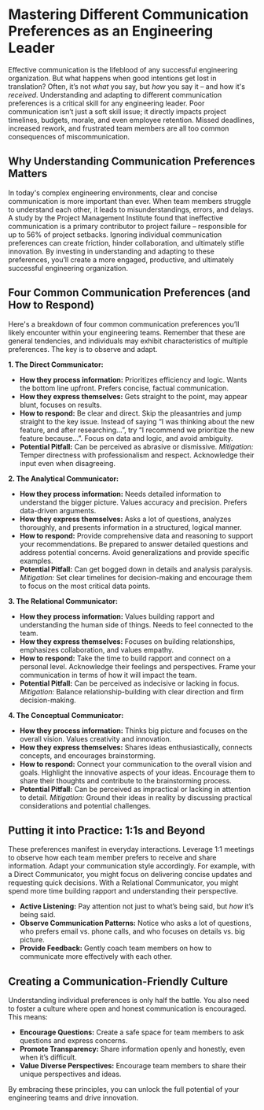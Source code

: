 # Mastering Different Communication Preferences as an Engineering Leader

Effective communication is the lifeblood of any successful engineering organization. But what happens when good intentions get lost in translation? Often, it’s not *what* you say, but *how* you say it – and how it's *received*. Understanding and adapting to different communication preferences is a critical skill for any engineering leader. Poor communication isn’t just a soft skill issue; it directly impacts project timelines, budgets, morale, and even employee retention. Missed deadlines, increased rework, and frustrated team members are all too common consequences of miscommunication.

## Why Understanding Communication Preferences Matters

In today's complex engineering environments, clear and concise communication is more important than ever. When team members struggle to understand each other, it leads to misunderstandings, errors, and delays. A study by the Project Management Institute found that ineffective communication is a primary contributor to project failure – responsible for up to 56% of project setbacks. Ignoring individual communication preferences can create friction, hinder collaboration, and ultimately stifle innovation. By investing in understanding and adapting to these preferences, you’ll create a more engaged, productive, and ultimately successful engineering organization.

## Four Common Communication Preferences (and How to Respond)

Here's a breakdown of four common communication preferences you’ll likely encounter within your engineering teams. Remember that these are general tendencies, and individuals may exhibit characteristics of multiple preferences. The key is to observe and adapt.

**1. The Direct Communicator:**

* **How they process information:** Prioritizes efficiency and logic. Wants the bottom line upfront. Prefers concise, factual communication.
* **How they express themselves:**  Gets straight to the point, may appear blunt, focuses on results.
* **How to respond:** Be clear and direct. Skip the pleasantries and jump straight to the key issue. Instead of saying “I was thinking about the new feature, and after researching…”, try “I recommend we prioritize the new feature because…”. Focus on data and logic, and avoid ambiguity.
* **Potential Pitfall:** Can be perceived as abrasive or dismissive. *Mitigation:* Temper directness with professionalism and respect. Acknowledge their input even when disagreeing.

**2. The Analytical Communicator:**

* **How they process information:**  Needs detailed information to understand the bigger picture. Values accuracy and precision. Prefers data-driven arguments.
* **How they express themselves:**  Asks a lot of questions, analyzes thoroughly, and presents information in a structured, logical manner.
* **How to respond:** Provide comprehensive data and reasoning to support your recommendations. Be prepared to answer detailed questions and address potential concerns.  Avoid generalizations and provide specific examples. 
* **Potential Pitfall:** Can get bogged down in details and analysis paralysis. *Mitigation:* Set clear timelines for decision-making and encourage them to focus on the most critical data points.

**3. The Relational Communicator:**

* **How they process information:** Values building rapport and understanding the human side of things.  Needs to feel connected to the team.
* **How they express themselves:**  Focuses on building relationships, emphasizes collaboration, and values empathy.
* **How to respond:**  Take the time to build rapport and connect on a personal level. Acknowledge their feelings and perspectives. Frame your communication in terms of how it will impact the team.
* **Potential Pitfall:** Can be perceived as indecisive or lacking in focus. *Mitigation:* Balance relationship-building with clear direction and firm decision-making.

**4. The Conceptual Communicator:**

* **How they process information:**  Thinks big picture and focuses on the overall vision.  Values creativity and innovation.
* **How they express themselves:**  Shares ideas enthusiastically, connects concepts, and encourages brainstorming.
* **How to respond:**  Connect your communication to the overall vision and goals.  Highlight the innovative aspects of your ideas. Encourage them to share their thoughts and contribute to the brainstorming process.
* **Potential Pitfall:** Can be perceived as impractical or lacking in attention to detail. *Mitigation:* Ground their ideas in reality by discussing practical considerations and potential challenges.



## Putting it into Practice: 1:1s and Beyond

These preferences manifest in everyday interactions. Leverage 1:1 meetings to observe how each team member prefers to receive and share information. Adapt your communication style accordingly. For example, with a Direct Communicator, you might focus on delivering concise updates and requesting quick decisions. With a Relational Communicator, you might spend more time building rapport and understanding their perspective.

*   **Active Listening:** Pay attention not just to what’s being said, but *how* it’s being said.
*   **Observe Communication Patterns:** Notice who asks a lot of questions, who prefers email vs. phone calls, and who focuses on details vs. big picture.
*   **Provide Feedback:** Gently coach team members on how to communicate more effectively with each other.

## Creating a Communication-Friendly Culture

Understanding individual preferences is only half the battle. You also need to foster a culture where open and honest communication is encouraged. This means:

*   **Encourage Questions:** Create a safe space for team members to ask questions and express concerns.
*   **Promote Transparency:** Share information openly and honestly, even when it’s difficult.
*   **Value Diverse Perspectives:** Encourage team members to share their unique perspectives and ideas.

By embracing these principles, you can unlock the full potential of your engineering teams and drive innovation.